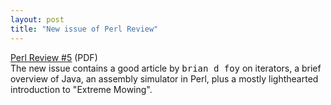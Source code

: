 ```yaml
---
layout: post
title: "New issue of Perl Review"
---
```




<a href="http://www.theperlreview.com/Issues/The_Perl_Review_0_5.pdf">Perl Review #5</a> (PDF)<br>
The new issue contains a good article by <tt>brian d foy</tt> on iterators, a brief overview of Java, an assembly simulator in Perl, plus a mostly lighthearted introduction to "Extreme Mowing".


